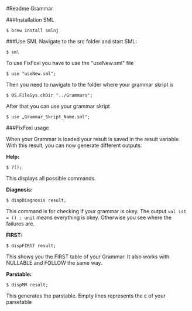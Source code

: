 #Readme Grammar

###Installation SML
  
    $ brew install smlnj

###Use SML
Navigate to the src folder and start SML:

    $ sml

To use FixFoxi you have to use the "useNew.sml" file

    $ use "useNew.sml";

Then you need to navigate to the folder where your grammar skript is

    $ OS.FileSys.chDir "../Grammars";

After that you can use your grammar skript

    $ use „Grammar_Skript_Name.sml";

###FixFoxi usage

When your Grammar is loaded your result is saved in the result variable.
With this result, you can now generate different outputs:  

**Help:**

    $ ?();

This displays all possible commands.

**Diagnosis:**

    $ dispDiagnosis result;

This command is for checking if your grammar is okey. The output `val ist = () : unit` means everything is okey. Otherwise you see where the failures are.

**FIRST:**

    $ dispFIRST result;

This shows you the FIRST table of your Grammar. It also works with NULLABLE and FOLLOW the same way.

**Parstable:**

    $ dispMM result;

This generates the parstable. Empty lines represents the ε of your parsetable


